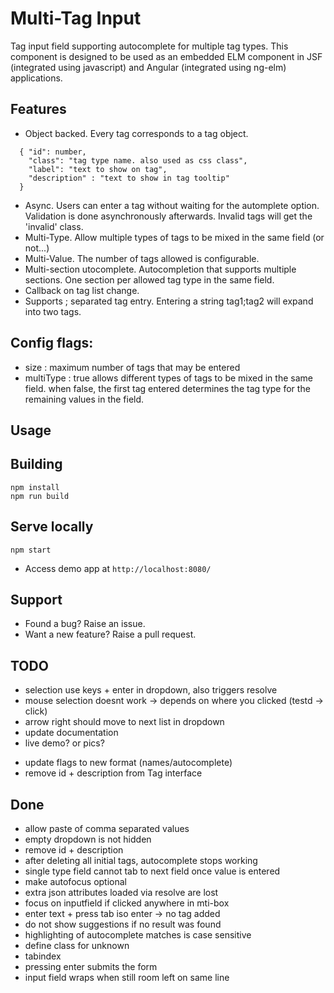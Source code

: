 # Multi-Tag Input

Tag input field supporting autocomplete for multiple tag types.
This component is designed to be used as an embedded ELM component in JSF (integrated using javascript) and Angular (integrated using ng-elm) applications.


## Features

- Object backed. Every tag corresponds to a tag object.
```
  { "id": number,
    "class": "tag type name. also used as css class",
    "label": "text to show on tag",
    "description" : "text to show in tag tooltip"
  }
```
- Async. Users can enter a tag without waiting for the automplete option. Validation is done asynchronously afterwards. Invalid tags will get the 'invalid' class.
- Multi-Type. Allow multiple types of tags to be mixed in the same field (or not...)
- Multi-Value. The number of tags allowed is configurable.
- Multi-section utocomplete. Autocompletion that supports multiple sections. One section per allowed tag type in the same field.
- Callback on tag list change.
- Supports ; separated tag entry. Entering a string tag1;tag2 will expand into two tags.

## Config flags:

- size : maximum number of tags that may be entered
- multiType : true allows different types of tags to be mixed in the same field. when false, the first tag entered determines the tag type for the remaining values in the field.



## Usage



## Building

```
npm install
npm run build
```

## Serve locally

```
npm start
```
* Access demo app at `http://localhost:8080/`

## Support

- Found a bug? Raise an issue.
- Want a new feature? Raise a pull request.



## TODO

- selection use keys + enter in dropdown, also triggers resolve
- mouse selection doesnt work -> depends on where you clicked (testd -> click)
- arrow right should move to next list in dropdown
- update documentation
- live demo? or pics?

* update flags to new format (names/autocomplete)
* remove id + description from Tag interface

## Done
- allow paste of comma separated values
- empty dropdown is not hidden
- remove id + description
- after deleting all initial tags, autocomplete stops working
- single type field cannot tab to next field once value is entered
- make autofocus optional
- extra json attributes loaded via resolve are lost
- focus on inputfield if clicked anywhere in mti-box
- enter text + press tab iso enter -> no tag added
- do not show suggestions if no result was found
- highlighting of autocomplete matches is case sensitive
- define class for unknown
- tabindex
- pressing enter submits the form
- input field wraps when still room left on same line
